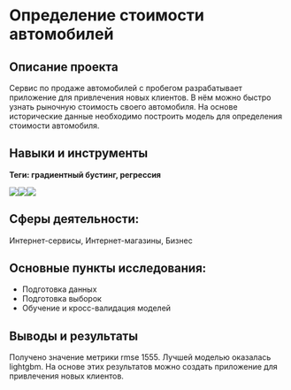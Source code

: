 # Определение стоимости автомобилей
## Описание проекта
Сервис по продаже автомобилей с пробегом  разрабатывает приложение для привлечения новых клиентов. В нём можно быстро узнать рыночную стоимость своего автомобиля. На основе исторические данные необходимо построить модель для определения стоимости автомобиля.
## Навыки и инструменты
**Теги: градиентный бустинг, регрессия**

<img src="https://img.shields.io/badge/Pandas-black?style=flat-square&logo=pandas&logoColor=orange"/><img src="https://img.shields.io/badge/Plotly-black?style=flat-square&logo=plotly&logoColor=orange"/><img src="https://img.shields.io/badge/LightGBM?style=flat-square"/>
## Сферы деятельности:
Интернет-сервисы, Интернет-магазины, Бизнес
## Основные пункты исследования:
 - Подготовка данных
 - Подготовка выборок
 - Обучение и кросс-валидация моделей

## Выводы и результаты
   Получено значение метрики rmse 1555. Лучшей моделью оказалась lightgbm. На основе этих результатов можно создать приложение для привлечения новых клиентов.